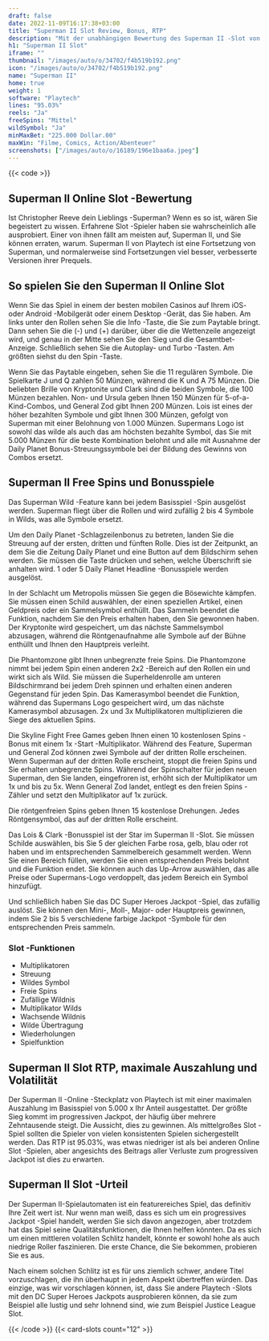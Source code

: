 ```yaml
---
draft: false
date: 2022-11-09T16:17:38+03:00
title: "Superman II Slot Review, Bonus, RTP"
description: "Mit der unabhängigen Bewertung des Superman II -Slot von Playtech können Sie kostenlos oder echtes Geld spielen und hier einen Bonus erhalten!"
h1: "Superman II Slot"
iframe: ""
thumbnail: "/images/auto/o/34702/f4b519b192.png"
icon: "/images/auto/o/34702/f4b519b192.png"
name: "Superman II"
home: true
weight: 1
software: "Playtech"
lines: "95.03%"
reels: "Ja"
freeSpins: "Mittel"
wildSymbol: "Ja"
minMaxBet: "225.000 Dollar.00"
maxWin: "Filme, Comics, Action/Abenteuer"
screenshots: ["/images/auto/o/16189/196e1baa6a.jpeg"]
---
```


{{< code >}}<h2>Superman II Online Slot -Bewertung</h2><p>Ist Christopher Reeve dein Lieblings -Superman? Wenn es so ist, wären Sie begeistert zu wissen. Erfahrene Slot -Spieler haben sie wahrscheinlich alle ausprobiert. Einer von ihnen fällt am meisten auf, Superman II, und Sie können erraten, warum. Superman II von Playtech ist eine Fortsetzung von Superman, und normalerweise sind Fortsetzungen viel besser, verbesserte Versionen ihrer Prequels.</p><h2>So spielen Sie den Superman II Online Slot</h2><p>Wenn Sie das Spiel in einem der besten mobilen Casinos auf Ihrem iOS- oder Android -Mobilgerät oder einem Desktop -Gerät, das Sie haben. Am links unter den Rollen sehen Sie die Info -Taste, die Sie zum Paytable bringt. Dann sehen Sie die (-) und (+) darüber, über die die Wettenzeile angezeigt wird, und genau in der Mitte sehen Sie den Sieg und die Gesamtbet-Anzeige. Schließlich sehen Sie die Autoplay- und Turbo -Tasten. Am größten siehst du den Spin -Taste.</p><p>Wenn Sie das Paytable eingeben, sehen Sie die 11 regulären Symbole. Die Spielkarte J und Q zahlen 50 Münzen, während die K und A 75 Münzen. Die beliebten Brille von Kryptonite und Clark sind die beiden Symbole, die 100 Münzen bezahlen. Non- und Ursula geben Ihnen 150 Münzen für 5-of-a-Kind-Combos, und General Zod gibt Ihnen 200 Münzen. Lois ist eines der höher bezahlten Symbole und gibt Ihnen 300 Münzen, gefolgt von Superman mit einer Belohnung von 1.000 Münzen. Supermans Logo ist sowohl das wilde als auch das am höchsten bezahlte Symbol, das Sie mit 5.000 Münzen für die beste Kombination belohnt und alle mit Ausnahme der Daily Planet Bonus-Streuungssymbole bei der Bildung des Gewinns von Combos ersetzt.</p><h2>Superman II Free Spins und Bonusspiele</h2><p>Das Superman Wild -Feature kann bei jedem Basisspiel -Spin ausgelöst werden. Superman fliegt über die Rollen und wird zufällig 2 bis 4 Symbole in Wilds, was alle Symbole ersetzt.</p><p>Um den Daily Planet -Schlagzeilenbonus zu betreten, landen Sie die Streuung auf der ersten, dritten und fünften Rolle. Dies ist der Zeitpunkt, an dem Sie die Zeitung Daily Planet und eine Button auf dem Bildschirm sehen werden. Sie müssen die Taste drücken und sehen, welche Überschrift sie anhalten wird. 1 oder 5 Daily Planet Headline -Bonusspiele werden ausgelöst.</p><p>In der Schlacht um Metropolis müssen Sie gegen die Bösewichte kämpfen. Sie müssen einen Schild auswählen, der einen speziellen Artikel, einen Geldpreis oder ein Sammelsymbol enthüllt. Das Sammeln beendet die Funktion, nachdem Sie den Preis erhalten haben, den Sie gewonnen haben. Der Kryptonite wird gespeichert, um das nächste Sammelsymbol abzusagen, während die Röntgenaufnahme alle Symbole auf der Bühne enthüllt und Ihnen den Hauptpreis verleiht.</p><p>Die Phantomzone gibt Ihnen unbegrenzte freie Spins. Die Phantomzone nimmt bei jedem Spin einen anderen 2x2 -Bereich auf den Rollen ein und wirkt sich als Wild. Sie müssen die Superheldenrolle am unteren Bildschirmrand bei jedem Dreh spinnen und erhalten einen anderen Gegenstand für jeden Spin. Das Kamerasymbol beendet die Funktion, während das Supermans Logo gespeichert wird, um das nächste Kamerasymbol abzusagen. 2x und 3x Multiplikatoren multiplizieren die Siege des aktuellen Spins.</p><p>Die Skyline Fight Free Games geben Ihnen einen 10 kostenlosen Spins -Bonus mit einem 1x -Start -Multiplikator. Während des Feature, Superman und General Zod können zwei Symbole auf der dritten Rolle erscheinen. Wenn Superman auf der dritten Rolle erscheint, stoppt die freien Spins und Sie erhalten unbegrenzte Spins. Während der Spinschalter für jeden neuen Superman, den Sie landen, eingefroren ist, erhöht sich der Multiplikator um 1x und bis zu 5x. Wenn General Zod landet, entlegt es den freien Spins -Zähler und setzt den Multiplikator auf 1x zurück.</p><p>Die röntgenfreien Spins geben Ihnen 15 kostenlose Drehungen. Jedes Röntgensymbol, das auf der dritten Rolle erscheint.</p><p>Das Lois & Clark -Bonusspiel ist der Star im Superman II -Slot. Sie müssen Schilde auswählen, bis Sie 5 der gleichen Farbe rosa, gelb, blau oder rot haben und im entsprechenden Sammelbereich gesammelt werden. Wenn Sie einen Bereich füllen, werden Sie einen entsprechenden Preis belohnt und die Funktion endet. Sie können auch das Up-Arrow auswählen, das alle Preise oder Supermans-Logo verdoppelt, das jedem Bereich ein Symbol hinzufügt.</p><p>Und schließlich haben Sie das DC Super Heroes Jackpot -Spiel, das zufällig auslöst. Sie können den Mini-, Moll-, Major- oder Hauptpreis gewinnen, indem Sie 2 bis 5 verschiedene farbige Jackpot -Symbole für den entsprechenden Preis sammeln.</p><h3>
Slot -Funktionen</h3><ul>
<li></span>
Multiplikatoren</li>
<li></span>
Streuung</li>
<li></span>
Wildes Symbol</li>
<li></span>
Freie Spins</li>
<li></span>
Zufällige Wildnis</li>
<li></span>
Multiplikator Wilds</li>
<li></span>
Wachsende Wildnis</li>
<li></span>
Wilde Übertragung</li>
<li></span>
Wiederholungen</li>
<li></span>
Spielfunktion</li></ul><h2>Superman II Slot RTP, maximale Auszahlung und Volatilität</h2><p>Der Superman II -Online -Steckplatz von Playtech ist mit einer maximalen Auszahlung im Basisspiel von 5.000 x Ihr Anteil ausgestattet. Der größte Sieg kommt im progressiven Jackpot, der häufig über mehrere Zehntausende steigt. Die Aussicht, dies zu gewinnen. Als mittelgroßes Slot -Spiel sollten die Spieler von vielen konsistenten Spielen sichergestellt werden. Das RTP ist 95.03%, was etwas niedriger ist als bei anderen Online Slot -Spielen, aber angesichts des Beitrags aller Verluste zum progressiven Jackpot ist dies zu erwarten.</p><h2>Superman II Slot -Urteil</h2><p>Der Superman II-Spielautomaten ist ein featurereiches Spiel, das definitiv Ihre Zeit wert ist. Nur wenn man weiß, dass es sich um ein progressives Jackpot -Spiel handelt, werden Sie sich davon angezogen, aber trotzdem hat das Spiel seine Qualitätsfunktionen, die Ihnen helfen könnten. Da es sich um einen mittleren volatilen Schlitz handelt, könnte er sowohl hohe als auch niedrige Roller faszinieren. Die erste Chance, die Sie bekommen, probieren Sie es aus.</p><p>Nach einem solchen Schlitz ist es für uns ziemlich schwer, andere Titel vorzuschlagen, die ihn überhaupt in jedem Aspekt übertreffen würden. Das einzige, was wir vorschlagen können, ist, dass Sie andere Playtech -Slots mit den DC Super Heroes Jackpots ausprobieren können, da sie zum Beispiel alle lustig und sehr lohnend sind, wie zum Beispiel Justice League Slot.</p>{{< /code >}}
 {{< card-slots count="12" >}}